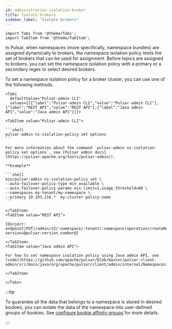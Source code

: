 ```yaml
---
id: administration-isolation-broker
title: Isolate brokers
sidebar_label: "Isolate brokers"
---
```


````mdx-code-block
import Tabs from '@theme/Tabs';
import TabItem from '@theme/TabItem';
````


In Pulsar, when namespaces (more specifically, namespace bundles) are assigned dynamically to brokers, the namespace isolation policy limits the set of brokers that can be used for assignment. Before topics are assigned to brokers, you can set the namespace isolation policy with a primary or a secondary regex to select desired brokers.

To set a namespace isolation policy for a broker cluster, you can use one of the following methods. 

````mdx-code-block
<Tabs 
  defaultValue="Pulsar-admin CLI"
  values={[{"label":"Pulsar-admin CLI","value":"Pulsar-admin CLI"},{"label":"REST API","value":"REST API"},{"label":"Java admin API","value":"Java admin API"}]}>

<TabItem value="Pulsar-admin CLI">

```shell
pulsar-admin ns-isolation-policy set options
```

For more information about the command `pulsar-admin ns-isolation-policy set options`, see [Pulsar admin docs](https://pulsar.apache.org/tools/pulsar-admin/).

**Example**

```shell
bin/pulsar-admin ns-isolation-policy set \
--auto-failover-policy-type min_available \
--auto-failover-policy-params min_limit=1,usage_threshold=80 \
--namespaces my-tenant/my-namespace \
--primary 10.193.216.*  my-cluster policy-name
```

</TabItem>
<TabItem value="REST API">

{@inject: endpoint|PUT|/admin/v2/:namespace/:tenant/:namespace|operation/createNamespace?version=@pulsar:version_number@}

</TabItem>
<TabItem value="Java admin API">

For how to set namespace isolation policy using Java admin API, see [code](https://github.com/apache/pulsar/blob/master/pulsar-client-admin/src/main/java/org/apache/pulsar/client/admin/internal/NamespacesImpl.java#L251).

</TabItem>

</Tabs>
````


:::tip

To guarantee all the data that belongs to a namespace is stored in desired bookies, you can isolate the data of the namespace into user-defined groups of bookies. See [configure bookie affinity groups](#configure-bookie-affinity-groups) for more details.

:::